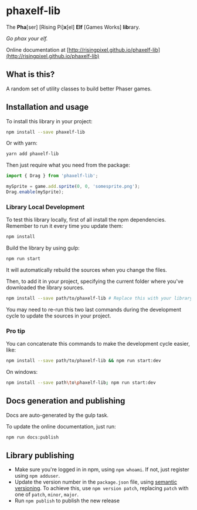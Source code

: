 # phaxelf-lib
The **Pha**[ser] [Rising Pi]**x**[el] **Elf** [Games Works] **lib**rary.

*Go phax your elf.*

Online documentation at [http://risingpixel.github.io/phaxelf-lib](http://risingpixel.github.io/phaxelf-lib)

## What is this?

A random set of utility classes to build better Phaser games.

## Installation and usage
To install this library in your project:

```bash
npm install --save phaxelf-lib
```

Or with yarn:

```bash
yarn add phaxelf-lib
```

Then just require what you need from the package:

```javascript
import { Drag } from 'phaxelf-lib';

mySprite = game.add.sprite(0, 0, 'somesprite.png');
Drag.enable(mySprite);
```

### Library Local Development
To test this library locally, first of all install the npm dependencies. Remember to run it every time you update them:

```bash
npm install
```

Build the library by using gulp:

```bash
npm run start
```

It will automatically rebuild the sources when you change the files.

Then, to add it in your project, specifying the current folder where you've downloaded the library sources.

```bash
npm install --save path/to/phaxelf-lib # Replace this with your library path
```

You may need to re-run this two last commands during the development cycle to update the sources in your project.

### Pro tip
You can concatenate this commands to make the development cycle easier, like:

```bash
npm install --save path/to/phaxelf-lib && npm run start:dev
```

On windows:

```bash
npm install --save path\to\phaxelf-lib; npm run start:dev
```

## Docs generation and publishing
Docs are auto-generated by the gulp task.

To update the online documentation, just run:

```bash
npm run docs:publish
```

## Library publishing

* Make sure you're logged in in npm, using `npm whoami`. If not, just register using `npm adduser`.
* Update the version number in the `package.json` file, using [semantic versioning](http://semver.io). To achieve this, use `npm version patch`, replacing `patch` with one of `patch`, `minor`, `major`.
* Run `npm publish` to publish the new release
